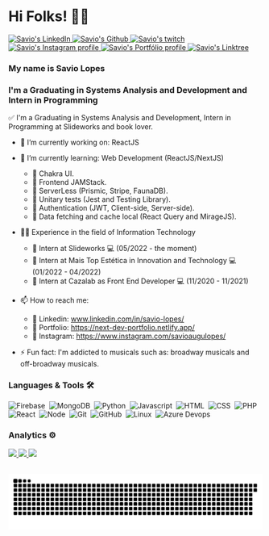 # Hi Folks! 🏳️‍🌈

<p>  
  <a target="_blank" href="https://www.linkedin.com/in/savio-lopes">
    <img src="https://img.shields.io/badge/-Linkedin-6633cc?style=flat-square&logo=Linkedin&logoColor=3f72af&color=112d4e&link=https://www.linkedin.com/in/savio-lopes/" alt="Savio's LinkedIn" />
  </a>
  
  <a target="_blank" href="https://github.com/savio-2-lopes/savio-2-lopes">
    <img src="https://img.shields.io/badge/-Github-6633cc?style=flat-square&logo=github&logoColor=3f72af&color=112d4e&link=https://www.github.com/savio-2-lopes/" alt="Savio's Github" />
  </a>
  
  <a target="_blank" href="https://www.twitch.tv/codingbysavio/about">
    <img src="https://img.shields.io/badge/-Twitch-6633cc?style=flat-square&logo=twitch&logoColor=3f72af&color=112d4e&link=https://www.twitch.tv/codingbysavio/about" alt="Savio's twitch" />
  </a>
  
  <a target="_blank" href="https://www.instagram.com/savioaugulopes">
    <img src="https://img.shields.io/badge/-Instagram-6633cc?style=flat-square&logo=instagram&color=112d4e&logoColor=3f72af&link=https://www.instagram.com/savioaugulopes" alt="Savio's Instagram profile" />
  </a>
  
  <a target="_blank" href="https://next-dev-portfolio.netlify.app/">
    <img src="https://img.shields.io/badge/-Portfólio-6633cc?style=flat-square&logo=netlify&logoColor=3f72af&color=112d4e&link=https://next-dev-portfolio.netlify.app/" alt="Savio's Portfólio profile" />
  </a>
  
  <a target="_blank" href="https://savio-2-lopes.github.io/Linktree-App-Explorer-02">
    <img src="https://img.shields.io/badge/-Links de Contato-6633cc?style=flat-square&logo=linktree&color=112d4e&logoColor=3f72af&link=https://savio-2-lopes.github.io/Linktree-App-Explorer-02" alt="Savio's Linktree" />
  </a>
</p>


### My name is Savio Lopes

### I'm a Graduating in Systems Analysis and Development and Intern in Programming

✅ I'm a Graduating in Systems Analysis and Development, Intern in Programming at Slideworks and book lover.

- 🔭 I’m currently working on: ReactJS
- 🌱 I’m currently learning: Web Development (ReactJS/NextJS)
  - 🎯 Chakra UI.
  - 🎯 Frontend JAMStack.
  - 🎯 ServerLess (Prismic, Stripe, FaunaDB).
  - 🎯 Unitary tests (Jest and Testing Library).
  - 🎯 Authentication (JWT, Client-side, Server-side).
  - 🎯 Data fetching and cache local (React Query and MirageJS).

- 👨‍💻 Experience in the field of Information Technology
  - 🎯 Intern at Slideworks :computer: (05/2022 - the moment)
  - 🎯 Intern at Mais Top Estética in Innovation and Technology :computer: (01/2022 - 04/2022)
  - 🎯 Intern at Cazalab as Front End Developer :computer: (11/2020 - 11/2021)

- 📫 How to reach me: 
  - 🎯 Linkedin: www.linkedin.com/in/savio-lopes/
  - 🎯 Portfolio: https://next-dev-portfolio.netlify.app/
  - 🎯 Instagram: https://www.instagram.com/savioaugulopes/
- ⚡ Fun fact: I'm addicted to musicals such as: broadway musicals and off-broadway musicals.


### Languages & Tools 🛠  

![Firebase](https://img.shields.io/badge/-Firebase-05122A?style=for-the-badge&logo=firebase)&nbsp;
![MongoDB](https://img.shields.io/badge/-MongoDB-05122A?style=for-the-badge&logo=mongodb)&nbsp;
![Python](https://img.shields.io/badge/-Python-05122A?style=for-the-badge&logo=python)&nbsp;
![Javascript](https://img.shields.io/badge/-Javascript-05122A?style=for-the-badge&logo=javascript)&nbsp;
![HTML](https://img.shields.io/badge/-Html-05122A?style=for-the-badge&logo=html5)&nbsp;
![CSS](https://img.shields.io/badge/-Css-05122A?style=for-the-badge&logo=css3&logoColor=blue)&nbsp;
![PHP](https://img.shields.io/badge/-Php-05122A?style=for-the-badge&logo=php&logoColor=blue)&nbsp;
![React](https://img.shields.io/badge/-React-05122A?style=for-the-badge&logo=react)&nbsp;
![Node](https://img.shields.io/badge/-Node-05122A?style=for-the-badge&logo=node.js)&nbsp;
![Git](https://img.shields.io/badge/-Git-05122A?style=for-the-badge&logo=git)&nbsp;
![GitHub](https://img.shields.io/badge/-GitHub-05122A?style=for-the-badge&logo=github)&nbsp;
![Linux](https://img.shields.io/badge/-Linux-05122A?style=for-the-badge&logo=linux&logoColor=white)&nbsp;
![Azure Devops](https://img.shields.io/badge/-AzureDevops-05122A?style=for-the-badge&logo=azuredevops&logoColor=blue)&nbsp;

### Analytics ⚙️

 <div style="margin-left:auto; margin-right:auto">
  <a href="https://github.com/savio-2-lopes">
  <img height="165em" src="https://github-readme-stats.vercel.app/api?username=savio-2-lopes&show_icons=true&theme=tokyonight&include_all_commits=true&count_private=true"/>
  <img height="165em" src="https://github-readme-stats.vercel.app/api/top-langs/?username=savio-2-lopes&layout=compact&langs_count=7&theme=tokyonight"/>
  <img height="180em" src="https://github-readme-streak-stats.herokuapp.com/?user=savio-2-lopes&theme=tokyonight" />
</div>

<br>
  
![Snake animation](https://github.com/savio-2-lopes/savio-2-lopes/blob/output/github-user-contribution.svg)
